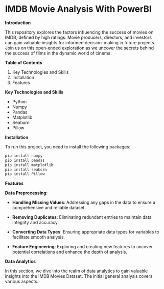 # IMDB Movie Analysis With PowerBI

**Introduction**

This repository explores the factors influencing the success of movies on IMDB, defined by high ratings. Movie producers, directors, and investors can gain valuable insights for informed decision-making in future projects. Join us on this open-ended exploration as we uncover the secrets behind the success of films in the dynamic world of cinema.


**Table of Contents**

1. Key Technologies and Skills
2. Installation
3. Features



**Key Technologies and Skills**
- Python
- Numpy
- Pandas
- Matplotlib
- Seaborn
- Pillow


**Installation**

To run this project, you need to install the following packages:

```python
pip install numpy
pip install pandas
pip install matplotlib
pip install seaborn
pip install Pillow
```

**Features**

**Data Preprocessing:**

- **Handling Missing Values**: Addressing any gaps in the data to ensure a comprehensive and reliable dataset.

- **Removing Duplicates**: Eliminating redundant entries to maintain data integrity and accuracy.

- **Converting Data Types**: Ensuring appropriate data types for variables to facilitate smooth analysis.

- **Feature Engineering**: Exploring and creating new features to uncover potential correlations and enhance the depth of analysis.


**Data Analytics**

In this section, we dive into the realm of data analytics to gain valuable insights into the IMDB Movies Dataset. The initial general analysis covers various aspects.

